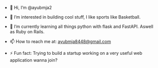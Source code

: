- 👋 Hi, I’m @ayubmja2
- 👀 I’m interested in building cool stuff, I like sports like Basketball. 
- 🌱 I’m currently learning all things python with flask and FastAPI. Aswell as Ruby on Rails.
- 📫 How to reach me at: ayubmja8448@gmail.com

- ⚡ Fun fact: Trying to build a startup working on a very useful web application wanna join?

<!---
ayubmja2/ayubmja2 is a ✨ special ✨ repository because its `README.md` (this file) appears on your GitHub profile.
You can click the Preview link to take a look at your changes.
--->
